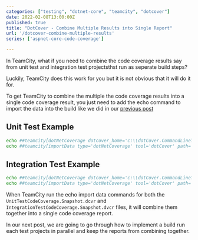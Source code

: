 ```yaml
---
categories: ["testing", "dotnet-core", "teamcity", "dotcover"]
date: 2022-02-08T13:00:00Z
published: true
title: "DotCover - Combine Multiple Results into Single Report"
url: '/dotcover-combine-multiple-results'
series: ['aspnet-core-code-coverage']

---
```

In TeamCity, what if you need to combine the code coverage results say from unit test and integration test projectsthst run as seperate build steps?

Luckily, TeamCity does this work for you but it is not obvious that it will do it for.

To get TeamCity to combine the multiple the code coverage results into a single code coverage result, you just need to add the echo command to import the data into the build like we did in our [previous post](/aspnet-core-code-coverage-tuning-dotCover/)

## Unit Test Example

```bash
echo ##teamcity[dotNetCoverage dotcover_home='c:\\dotCover.CommandLineTools.2021.3.3']
echo ##teamcity[importData type='dotNetCoverage' tool='dotCover' path='Aspnet.Coverage.UnitTests\UnitTestCodeCoverage.Snapshot.dcvr']
```

## Integration Test Example

```bash
echo ##teamcity[dotNetCoverage dotcover_home='c:\\dotCover.CommandLineTools.2021.3.3']
echo ##teamcity[importData type='dotNetCoverage' tool='dotCover' path='Aspnet.Coverage.IntegrationTests\IntegrationTestCodeCoverage.Snapshot.dcvr']
```

When TeamCity run the echo import data commands for both the `UnitTestCodeCoverage.Snapshot.dcvr` and `IntegrationTestCodeCoverage.Snapshot.dvcr` files, it will combine them together into a single code coverage report.

In our next post, we are going to go through how to implement a build run each test projects in parallel and keep the reports from combining together.

